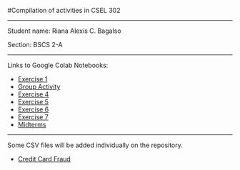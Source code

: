 #Compilation of activities in CSEL 302


---

Student name: Riana Alexis C. Bagalso

Section: BSCS 2-A


---

Links to Google Colab Notebooks:


*   [Exercise 1](https://colab.research.google.com/drive/1R3J3E4TtKudhr3cdyI35Dpwqx4sYfEQf?usp=sharing)
*   [Group Activity](https://colab.research.google.com/drive/1yL-zw92EPDY-cM2QL2cmqy3NdAGLHdu3?usp=sharing)
*   [Exercise 4](https://colab.research.google.com/drive/1CvCkciGihbhObsMLjS8pIaMXH6tUnNQG?usp=sharing)
*   [Exercise 5](https://colab.research.google.com/drive/1fh0HMIbH3zfJYTWeX6bBTkSPRiJ-uO9W?usp=sharing)
*   [Exercise 6](https://colab.research.google.com/drive/1D8W7eWt2mmnV_x_nOcT7cptg8tCl-Ezb?usp=sharing)
*   [Exercise 7](https://colab.research.google.com/drive/1qVlb97NUROLsknipFzgmsVAdlW6vpMyK?usp=sharing)
*   [Midterms](https://colab.research.google.com/drive/1jg5ckjLCbG_X-jJw61LUQLM6fb77jtRo?usp=sharing)



---

Some CSV files will be added individually on the repository.
*   [Credit Card Fraud](https://www.kaggle.com/datasets/mlg-ulb/creditcardfraud)
